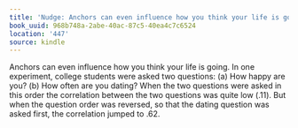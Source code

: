 ```yaml
---
title: 'Nudge: Anchors can even influence how you think your life is going.…'
book_uuid: 968b748a-2abe-40ac-87c5-40ea4c7c6524
location: '447'
source: kindle
---
```


Anchors can even influence how you think your life is going. In one experiment, college students were asked two questions: (a) How happy are you? (b) How often are you dating? When the two questions were asked in this order the correlation between the two questions was quite low (.11). But when the question order was reversed, so that the dating question was asked first, the correlation jumped to .62.